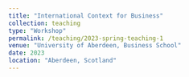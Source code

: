 ```yaml
---
title: "International Context for Business"
collection: teaching
type: "Workshop"
permalink: /teaching/2023-spring-teaching-1
venue: "University of Aberdeen, Business School"
date: 2023
location: "Aberdeen, Scotland"
---
```



